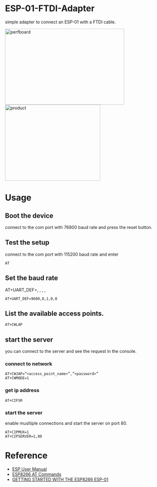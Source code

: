 # ESP-01-FTDI-Adapter

simple adapter to connect an ESP-01 with a FTDI cable.

[<img src="https://spielhuus.github.io/ESP-01-FTDI-Adapter/perfboard.png" alt="perfboard" width="393" height="250">](https://spielhuus.github.io/ESP-01-FTDI-Adapter/perfboard.png)
[<img src="https://spielhuus.github.io/ESP-01-FTDI-Adapter/product.jpg" alt="product" width="314" height="250">](https://spielhuus.github.io/ESP-01-FTDI-Adapter/product.jpg)

# Usage

## Boot the device
connect to the com port with 76800 baud rate and press the reset button.

## Test the setup
connect to the com port with 115200 baud rate and enter

```
AT
```

## Set the baud rate

AT+UART_DEF=<baudrate>, <databits>, <stopbits>, <parity>, <flow control>

```
AT+UART_DEF=9600,8,1,0,0
```

## List the available access points.

```
AT+CWLAP
```

## start the server

you can connect to the server and see the request in the console.

### connect to network
```
AT+CWJAP=”<access_point_name>”,”<password>”
AT+CWMODE=1
```

### get ip address

```
AT+CIFSR
```

### start the server

enable musltiple connections and start the server on port 80.

```
AT+CIPMUX=1
AT+CIPSERVER=1,80
```

# Reference

* [ESP User Manual](http://wiki.ai-thinker.com/_media/esp8266/esp8266_series_modules_user_manual_v1.1.pdf)
* [ESP8266 AT Commands](https://room-15.github.io/blog/2015/03/26/esp8266-at-command-reference/)
* [GETTING STARTED WITH THE ESP8266 ESP-01](https://www.instructables.com/id/Getting-Started-With-the-ESP8266-ESP-01/)
